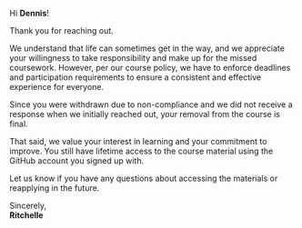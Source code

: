Hi **Dennis**!

Thank you for reaching out.

We understand that life can sometimes get in the way, and we appreciate your willingness to take responsibility and make up for the missed coursework. However, per our course policy, we have to enforce deadlines and participation requirements to ensure a consistent and effective experience for everyone.

Since you were withdrawn due to non-compliance and we did not receive a response when we initially reached out, your removal from the course is final.

That said, we value your interest in learning and your commitment to improve. You still have lifetime access to the course material using the GitHub account you signed up with. 

Let us know if you have any questions about accessing the materials or reapplying in the future.

Sincerely,<br>
**Ritchelle**
